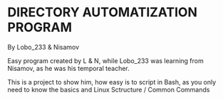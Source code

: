 # DIRECTORY AUTOMATIZATION PROGRAM
By Lobo_233 & Nisamov

Easy program created by L & N, while Lobo_233 was learning from Nisamov, as he was his temporal teacher.

This is a project to show him, how easy is to script in Bash, as you only need to know the basics and Linux Sctructure / Common Commands